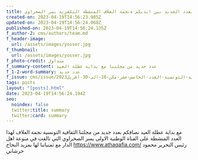 ```yaml
---
title: العدد الجديد بين ايديكم ةنجمة الغلاف المنشطة التلفزية يسر الصحراوي
created-on: 2023-04-19T14:56:23.985Z
updated-on: 2023-04-19T14:56:24.068Z
published-on: 2023-04-19T14:56:24.135Z
f_author-2: cms/authors/team.md
f_header-image:
  url: /assets/images/yosser.jpg
f_thumbnail:
  url: /assets/images/yosser.jpg
f_photo-credit: متداول
f_summary-content: عدد جديد من مجلتنا مع بداية عطلة العيد
f_1-2-word-summary: عدد جديد
f_issue: cms/issue/محلة-الثقافية-التونسية-العدد-الخامس-عشر-مكن-16-الى-30-افريل2023.md
tags: posts
layout: "[posts].html"
date: 2023-04-19T14:56:24.194Z
seo:
  noindex: false
  twitter:title: summary
  twitter:card: summary
---
```

مع بداية عطلة العيد نصافكم بعدد جديد من مجلتنا الثقافية التونسية نجمة الغلاف لهذا العدد المنشطة على القناة الوطنية الاولى يسر الصحراوي التي تالقت في منوعة اهل الدار مع تمنياتنا لها بمزيد النجاح https://www.athaqafia.com/ رئيس التحرير محمود حرشاني